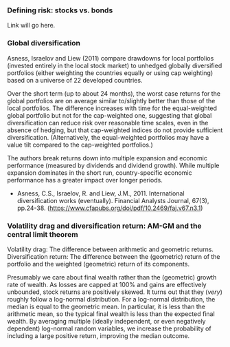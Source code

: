 ### Defining risk: stocks vs. bonds

Link will go here.

### Global diversification

Asness, Israelov and Liew (2011) compare drawdowns for local portfolios (invested entirely in the local stock market) to unhedged globally diversified portfolios (either weighting the countries equally or using cap weighting) based on a universe of 22 developed countries.

Over the short term (up to about 24 months), the worst case returns for the global portfolios are on average similar to/slightly better than those of the local portfolios. The difference increases with time for the equal-weighted global portfolio but not for the cap-weighted one, suggesting that global diversification can reduce risk over reasonable time scales, even in the absence of hedging, but that cap-weighted indices do not provide sufficient diversification. (Alternatively, the equal-weighted portfolios may have a value tilt compared to the cap-weighted portfolios.)

The authors break returns down into multiple expansion and economic performance (measured by dividends and dividend growth). While multiple expansion dominates in the short run, country-specific economic performance has a greater impact over longer periods.

* Asness, C.S., Israelov, R. and Liew, J.M., 2011. International diversification works (eventually). Financial Analysts Journal, 67(3), pp.24-38. (https://www.cfapubs.org/doi/pdf/10.2469/faj.v67.n3.1)

### Volatility drag and diversification return: AM-GM and the central limit theorem

Volatility drag: The difference between arithmetic and geometric returns.
Diversification return: The difference between the (geometric) return of the portfolio and the weighted (geometric) return of its components.

Presumably we care about final wealth rather than the (geometric) growth rate of wealth. As losses are capped at 100% and gains are effectively unbounded, stock returns are positively skewed. It turns out that they (*very*) roughly follow a log-normal distribution. For a log-normal distribution, the median is equal to the geometric mean. In particular, it is less than the arithmetic mean, so the typical final wealth is less than the expected final wealth. By averaging multiple (ideally independent, or even negatively dependent) log-normal random variables, we increase the probability of including a large positive return, improving the median outcome.
